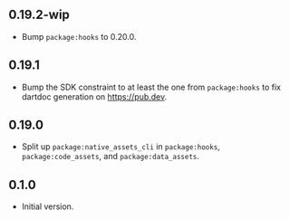 ## 0.19.2-wip

- Bump `package:hooks` to 0.20.0.

## 0.19.1

* Bump the SDK constraint to at least the one from `package:hooks` to fix
  dartdoc generation on https://pub.dev.

## 0.19.0

- Split up `package:native_assets_cli` in `package:hooks`,
  `package:code_assets`, and `package:data_assets`.

## 0.1.0

- Initial version.
